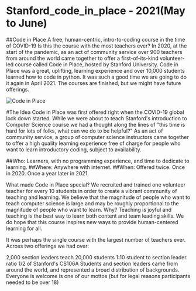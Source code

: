 # Stanford_code_in_place - 2021(May to June)
##Code in Place
A free, human-centric, intro-to-coding course in the time of COVID-19
Is this the course with the most teachers ever? In 2020, at the start of the pandemic, as an act of community service over 900 teachers from around the world came 
together to offer a first-of-its-kind volunteer-led course called Code in Place, hosted by Stanford University. Code in Place was a great, uplifting, 
learning experience and over 10,000 students learned how to code in python. It was such a good time we are going to do it again in April 2021. The courses are finished, 
but we might have future offerings.

![Code in Place](https://codeinplace.stanford.edu/cookies.png)

#The Idea
Code in Place was first offered right when the COVID-19 global lock down started. While we were about to teach Stanford's introduction to Computer Science course we had a thought along the lines of "this time is hard for lots of folks, what can we do to be helpful?" As an act of community service, a group of computer science instructors came together to offer a high quality learning experience free of charge for people who want to learn introductory coding, subject to availability.

 ##Who: Learners, with no programming experience, and time to dedicate to learning.
 ##Where: Anywhere with internet.
 ##When: Offered twice. Once in 2020. Once a year later in 2021.

What made Code in Place special? We recruited and trained one volunteer teacher for every 10 students in order to create a vibrant community of teaching and learning. We believe that the magnitude of people who want to teach computer science is large and may be roughly proportional to the magnitude of people who want to learn. Why? Teaching is joyful and teaching is the best way to learn both content and team leading skills. We do hope that this course inspires new ways to provide human-centered learning for all.

It was perhaps the single course with the largest number of teachers ever. Across two offerings we had over:

2,000 section leaders teach
20,000 students
1:10 student to section leader ratio
1/2 of Stanford's CS106A
Students and section leaders came from around the world, and represented a broad distribution of backgrounds. Everyone is welcome is one of our mottos (but for legal reasons participants needed to be over 18)
